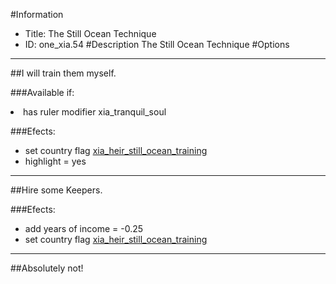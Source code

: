 #Information
 - Title: The Still Ocean Technique
 - ID: one_xia.54
#Description
The Still Ocean Technique
#Options

___
##I will train them myself.

###Available if:
<li>has ruler modifier xia_tranquil_soul</li>

###Efects:<ul><li>set country flag [xia_heir_still_ocean_training](../flags/xia_heir_still_ocean_training.md)</li><li>highlight = yes</li></ul>

___
##Hire some Keepers.

###Efects:<ul><li>add years of income = -0.25</li><li>set country flag [xia_heir_still_ocean_training](../flags/xia_heir_still_ocean_training.md)</li></ul>

___
##Absolutely not!
